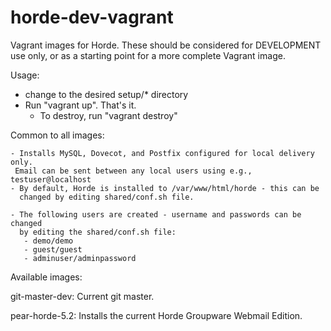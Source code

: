 horde-dev-vagrant
=================

Vagrant images for Horde. These should be considered for 
DEVELOPMENT use only, or as a starting point for a more
complete Vagrant image.

Usage:
  - change to the desired setup/* directory
  - Run "vagrant up". That's it.
    - To destroy, run "vagrant destroy"

Common to all images:

    - Installs MySQL, Dovecot, and Postfix configured for local delivery only.
     Email can be sent between any local users using e.g., testuser@localhost
    - By default, Horde is installed to /var/www/html/horde - this can be
      changed by editing shared/conf.sh file.

    - The following users are created - username and passwords can be changed
      by editing the shared/conf.sh file:
       - demo/demo
       - guest/guest
       - adminuser/adminpassword

Available images:

git-master-dev: Current git master.

pear-horde-5.2: Installs the current Horde Groupware Webmail Edition.
